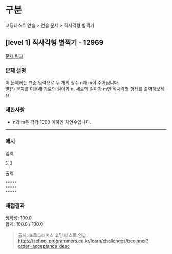 # 구분

코딩테스트 연습 > 연습 문제 > 직사각형 별찍기

## [level 1] 직사각형 별찍기 - 12969

[문제 링크](https://school.programmers.co.kr/learn/courses/30/lessons/12969)

### 문제 설명

<p>
이 문제에는 표준 입력으로 두 개의 정수 n과 m이 주어집니다.<br />
별(*) 문자를 이용해 가로의 길이가 n, 세로의 길이가 m인 직사각형 형태를 출력해보세요.
</p>

### 제한사항

<ul>
  <li>n과 m은 각각 1000 이하인 자연수입니다.</li>
</ul>

<hr>

### 예시

입력

```
5 3
```

출력

```
*****
*****
*****
```

### 채점결과

정확성: 100.0<br/>
합계: 100.0 / 100.0

> 출처: 프로그래머스 코딩 테스트 연습, https://school.programmers.co.kr/learn/challenges/beginner?order=acceptance_desc
